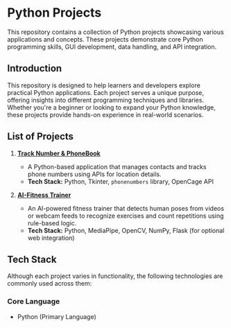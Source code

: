 # **Python Projects**

This repository contains a collection of Python projects showcasing various applications and concepts. These projects demonstrate core Python programming skills, GUI development, data handling, and API integration.

## **Introduction**

This repository is designed to help learners and developers explore practical Python applications. Each project serves a unique purpose, offering insights into different programming techniques and libraries. Whether you're a beginner or looking to expand your Python knowledge, these projects provide hands-on experience in real-world scenarios.

## **List of Projects**

1. **[Track Number & PhoneBook](./Tracks_Number_And_PhoneBook)**
   - A Python-based application that manages contacts and tracks phone numbers using APIs for location details.
   - **Tech Stack:** Python, Tkinter, `phonenumbers` library, OpenCage API

2. **[AI-Fitness Trainer](./AI-Fitness%20Trainer)**
   - An AI-powered fitness trainer that detects human poses from videos or webcam feeds to recognize exercises and count repetitions using rule-based logic.
   - **Tech Stack:** Python, MediaPipe, OpenCV, NumPy, Flask (for optional web integration)

## **Tech Stack**

Although each project varies in functionality, the following technologies are commonly used across them:

### **Core Language**
- Python (Primary Language)
